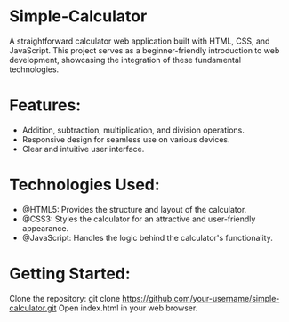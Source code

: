 # Simple-Calculator
A straightforward calculator web application built with HTML, CSS, and JavaScript. This project serves as a beginner-friendly introduction to web development, showcasing the integration of these fundamental technologies.

# Features:
- Addition, subtraction, multiplication, and division operations.
- Responsive design for seamless use on various devices.
- Clear and intuitive user interface.

# Technologies Used:
- @HTML5: Provides the structure and layout of the calculator.
- @CSS3: Styles the calculator for an attractive and user-friendly appearance.
- @JavaScript: Handles the logic behind the calculator's functionality.

# Getting Started:
Clone the repository: git clone https://github.com/your-username/simple-calculator.git
Open index.html in your web browser.
